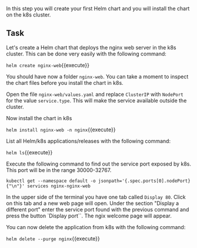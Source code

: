 In this step you will create your first Helm chart and you will install the chart on the k8s cluster.

## Task

Let's create a Helm chart that deploys the nginx web server in the k8s cluster. This can be done very easily with the following command:

`helm create nginx-web`{{execute}}

You should have now a folder `nginx-web`. You can take a moment to inspect the chart files before you install the chart in k8s.

Open the file `nginx-web/values.yaml` and replace `ClusterIP` with `NodePort` for the value `service.type`. This will make the service available outside the cluster.

Now install the chart in k8s 

`helm install nginx-web -n nginx`{{execute}}

List all Helm/k8s applications/releases with the following command:

`helm ls`{{execute}}

Execute the following command to find out the service port exposed by k8s. This port will be in the range 30000-32767.

`kubectl get --namespace default -o jsonpath='{.spec.ports[0].nodePort}{"\n"}' services nginx-nginx-web`

In the upper side of the terminal you have one tab called `Display 80`. Click on this tab and a new web page will open.
Under the section "Display a different port" enter the service port found with the previous command and press the button `Display port``. The ngix welcome page will appear. 

You can now delete the application from k8s with the following command:

`helm delete --purge nginx`{{execute}}